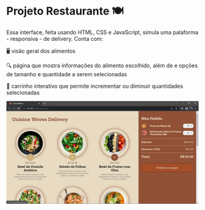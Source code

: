 # Projeto Restaurante 🍽️

Essa interface, feita usando HTML, CSS e JavaScript, simula uma palaforma - responsiva - de delivery. Conta com:

🖥️ visão geral dos alimentos 

🔍 página que mostra informações do alimento escolhido, além de e opções de tamanho e quantidade a serem selecionadas

🛒 carrinho interativo que permite incrementar ou diminuir quantidades selecionadas

![interface](projeto-final.png) 


